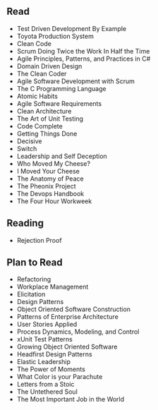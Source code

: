 ## Read
*	Test Driven Development By Example
*	Toyota Production System
*	Clean Code
*	Scrum Doing Twice the Work In Half the Time
*	Agile Principles, Patterns, and Practices in C#
*	Domain Driven Design
*	The Clean Coder
*	Agile Software Development with Scrum
* The C Programming Language
* Atomic Habits
*	Agile Software Requirements
* Clean Architecture
* The Art of Unit Testing
* Code Complete
* Getting Things Done
* Decisive
* Switch
* Leadership and Self Deception
* Who Moved My Cheese?
* I Moved Your Cheese
* The Anatomy of Peace
* The Pheonix Project
* The Devops Handbook
* The Four Hour Workweek
## Reading
* Rejection Proof
## Plan to Read
*	Refactoring
*	Workplace Management
*	Elicitation
*	Design Patterns
*	Object Oriented Software Construction
*	Patterns of Enterprise Architecture
*	User Stories Applied
*	Process Dynamics, Modeling, and Control
*	xUnit Test Patterns
*	Growing Object Oriented Software
*	Headfirst Design Patterns
*	Elastic Leadership
*	The Power of Moments
*	What Color is your Parachute
*	Letters from a Stoic
*	The Untethered Soul
*	The Most Important Job in the World


